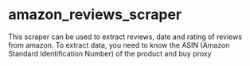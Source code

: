 # amazon_reviews_scraper
This scraper can be used to extract reviews, date and rating of reviews from amazon.
To extract data, you need to know the ASIN (Amazon Standard Identification Number) of the product and buy proxy

